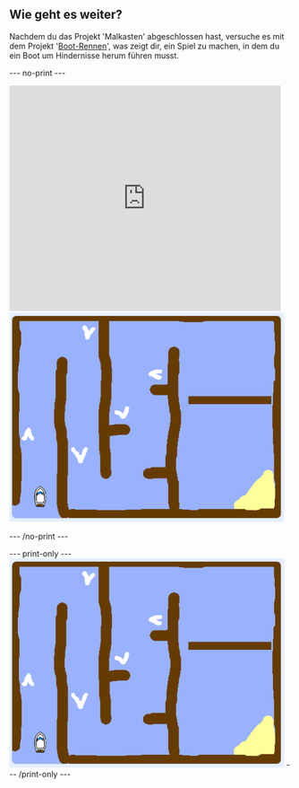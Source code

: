 ## Wie geht es weiter?

Nachdem du das Projekt 'Malkasten' abgeschlossen hast, versuche es mit dem Projekt '[Boot-Rennen](https://projects.raspberrypi.org/en/projects/boat-race?utm_source=pathway&utm_medium=whatnext&utm_campaign=projects)', was zeigt dir, ein Spiel zu machen, in dem du ein Boot um Hindernisse herum führen musst.

\--- no-print \---

<div class="scratch-preview">
  <iframe allowtransparency="true" width="485" height="402" src="https://scratch.mit.edu/projects/embed/276662533/?autostart=false" frameborder="0" scrolling="no"></iframe>
  <img src="images/boat_race_demo.png">
</div>

\--- /no-print \---

\--- print-only \--- ![boat race demo](images/boat_race_demo.png) \--- /print-only \---